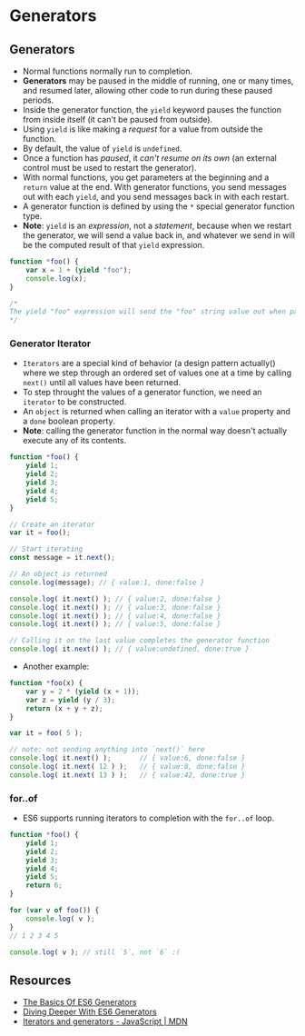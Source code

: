 # Generators

## Generators

* Normal functions normally run to completion.
* **Generators** may be paused in the middle of running, one or many times, and resumed later, allowing other code to run during these paused periods.
* Inside the generator function, the `yield` keyword pauses the function from inside itself (it can't be paused from outside).
* Using `yield` is like making a *request* for a value from outside the function.
* By default, the value of `yield` is `undefined`.
* Once a function has *paused*, it *can't resume on its own* (an external control must be used to restart the generator).
* With normal functions, you get parameters at the beginning and a `return` value at the end. With generator functions, you send messages out with each `yield`, and you send messages back in with each restart.
* A generator function is defined by using the `*` special generator function type.
* **Note**: `yield` is an *expression*, not a *statement*, because when we restart the generator, we will send a value back in, and whatever we send in will be the computed result of that `yield` expression.

```javascript
function *foo() {
    var x = 1 + (yield "foo");
    console.log(x);
}

/*
The yield "foo" expression will send the "foo" string value out when pausing the generator function at that point, and whenever (if ever) the generator is restarted, whatever value is sent in will be the result of that expression, which will then get added to 1 and assigned to the x variable.
*/
```

### Generator Iterator

* `Iterators` are a special kind of behavior (a design pattern actually() where we step through an ordered set of values one at a time by calling `next()` until all values have been returned.
* To step throught the values of a generator function, we need an `iterator` to be constructed.
* An `object` is returned when calling an iterator with a `value` property and a `done` boolean property.
* **Note**: calling the generator function in the normal way doesn't actually execute any of its contents.

```javascript
function *foo() {
    yield 1;
    yield 2;
    yield 3;
    yield 4;
    yield 5;
}

// Create an iterator
var it = foo();

// Start iterating
const message = it.next();

// An object is returned
console.log(message); // { value:1, done:false }

console.log( it.next() ); // { value:2, done:false }
console.log( it.next() ); // { value:3, done:false }
console.log( it.next() ); // { value:4, done:false }
console.log( it.next() ); // { value:5, done:false }

// Calling it on the last value completes the generator function
console.log( it.next() ); // { value:undefined, done:true }
```

* Another example:

```javascript
function *foo(x) {
    var y = 2 * (yield (x + 1));
    var z = yield (y / 3);
    return (x + y + z);
}

var it = foo( 5 );

// note: not sending anything into `next()` here
console.log( it.next() );       // { value:6, done:false }
console.log( it.next( 12 ) );   // { value:8, done:false }
console.log( it.next( 13 ) );   // { value:42, done:true }
```

### for..of

* ES6 supports running iterators to completion with the `for..of` loop.

```javascript
function *foo() {
    yield 1;
    yield 2;
    yield 3;
    yield 4;
    yield 5;
    return 6;
}

for (var v of foo()) {
    console.log( v );
}
// 1 2 3 4 5

console.log( v ); // still `5`, not `6` :(
```

## Resources

* [The Basics Of ES6 Generators](https://davidwalsh.name/es6-generators)
* [Diving Deeper With ES6 Generators](https://davidwalsh.name/es6-generators-dive)
* [Iterators and generators - JavaScript | MDN](https://developer.mozilla.org/en-US/docs/Web/JavaScript/Guide/Iterators_and_Generators)
